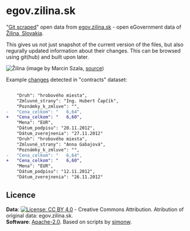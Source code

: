 # egov.zilina.sk

"[Git scraped](https://simonwillison.net/2020/Oct/9/git-scraping/)" open data from [egov.zilina.sk](https://egov.zilina.sk/Default.aspx?NavigationState=1100:0:) - open eGovernment data of [Žilina, Slovakia](https://en.wikipedia.org/wiki/%C5%BDilina).

This gives us not just snapshot of the current version of the files, but also regurally updated information about their changes. This can be browsed using git(hub) and built upon later.

![Žilina](https://upload.wikimedia.org/wikipedia/commons/thumb/2/29/%C5%BDilina_-_N%C3%A1mestie_A._Hlinku.jpg/1200px-%C5%BDilina_-_N%C3%A1mestie_A._Hlinku.jpg)
(image by Marcin Szala, [source](https://en.wikipedia.org/wiki/%C5%BDilina#/media/File:%C5%BDilina_-_N%C3%A1mestie_A._Hlinku.jpg))

Example [changes](https://github.com/daddy32/egov.zilina.sk/commit/b69f3116fa0e687a0c6d90c179464a077d1f6cfc) detected in "contracts" dataset:

```diff

    "Druh": "hrobového miesta",
    "Zmluvné_strany": "Ing. Hubert Čapčík",
    "Poznámky_k_zmluve": "",
-   "Cena_celkom": "   6,64",
+   "Cena_celkom": "   6,60",
    "Mena": "EUR",
    "Dátum_podpisu": "20.11.2012",
    "Dátum_zverejnenia": "27.11.2012"
    "Druh": "hrobového miesta",
    "Zmluvné_strany": "Anna Gabajová",
    "Poznámky_k_zmluve": "",
-   "Cena_celkom": "   6,64",
+   "Cena_celkom": "   6,60",
    "Mena": "EUR",
    "Dátum_podpisu": "12.11.2012",
    "Dátum_zverejnenia": "26.11.2012"
```

## Licence

**Data**: [![License: CC BY 4.0](https://licensebuttons.net/l/by/4.0/80x15.png)](https://creativecommons.org/licenses/by/4.0/) - Creative Commons Attribution. Atribution of original data: egov.zilina.sk.<br/>
**Software**: [Apache-2.0](https://www.apache.org/licenses/LICENSE-2.0). Based on scripts by [simonw](https://github.com/simonw).
